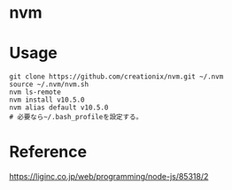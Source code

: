 # nvm


# Usage
```
git clone https://github.com/creationix/nvm.git ~/.nvm
source ~/.nvm/nvm.sh
nvm ls-remote
nvm install v10.5.0
nvm alias default v10.5.0
# 必要なら~/.bash_profileを設定する。
```

# Reference
https://liginc.co.jp/web/programming/node-js/85318/2

